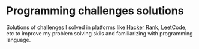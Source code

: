 # Programming challenges solutions

Solutions of challenges I solved in platforms like 
[Hacker Rank](https://www.hackerrank.com/), [LeetCode](https://leetcode.com/),
etc to improve my problem solving skils and familiarizing with programming
language.

